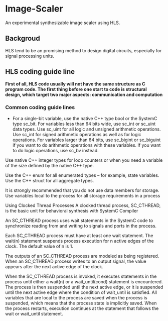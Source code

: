 # Image-Scaler
An experimental synthesizable image scaler using HLS.

## Backgroud
HLS tend to be an promising method to design digital circuits, especially for signal processing units.


## HLS coding guide line

**First of all, HLS code usually will not have the same structure as C program code. The first thing before one start to code is structural design, which target two major aspects: communication and computation**

### Common coding guide lines

+ For a single-bit variable, use the native C++ type bool or the SystemC type sc_bit.
For variables less than 64 bits wide, use sc_int or sc_uint data types.
Use sc_uint for all logic and unsigned arithmetic operations. Use
sc_int for signed arithmetic operations as well as for logic operations.
For variables larger than 64 bits, use sc_bigint or sc_biguint if you
want to do arithmetic operations with these variables. If you want to
do logic operations, use sc_bv instead.

Use native C++ integer types for loop counters or when you need a
variable of the size defined by the native C++ type. 


Use the C++ enum for all enumerated types – for example, state
variables. Use the C++ struct for all aggregate types.

It is strongly recommended that you do not use data members for
storage. Use variables local to the process for all storage
requirements in a process

Using Clocked Thread Processes
A clocked thread process, SC_CTHREAD, is the basic unit for
behavioral synthesis with SystemC Compiler

An SC_CTHREAD process uses wait statements in the SystemC
code to synchronize reading from and writing to signals and ports in
the process. 

Each SC_CTHREAD process must have at least one wait statement.
The wait(n) statement suspends process execution for n active edges
of the clock. The default value of n is 1.

The outputs of an SC_CTHREAD process are modeled as being
registered. When an SC_CTHREAD process writes to an output
signal, the value appears after the next active edge of the clock.

When the SC_CTHREAD process is invoked, it executes statements
in the process until either a wait(n) or a wait_until(cond) statement is
encountered. The process is then suspended until the next active
edge, or it is suspended until the next active edge where the condition
of wait_until is satisfied. All variables that are local to the process are
saved when the process is suspended, which means that the process
state is implicitly saved. When the process restarts, execution
continues at the statement that follows the wait or wait_until
statement.






